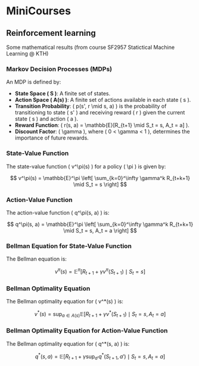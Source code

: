 # MiniCourses

## Reinforcement learning
Some mathematical results (from course SF2957 Statictical Machine Learning @ KTH)
### Markov Decision Processes (MDPs)

An MDP is defined by:

- **State Space \( S \)**: A finite set of states.
- **Action Space \( A(s) \)**: A finite set of actions available in each state \( s \).
- **Transition Probability**: \( p(s', r \mid s, a) \) is the probability of transitioning to state \( s' \) and receiving reward \( r \) given the current state \( s \) and action \( a \).
- **Reward Function**: \( r(s, a) = \mathbb{E}[R_{t+1} \mid S_t = s, A_t = a] \).
- **Discount Factor**: \( \gamma \), where \( 0 < \gamma < 1 \), determines the importance of future rewards.

### State-Value Function

The state-value function \( v^\pi(s) \) for a policy \( \pi \) is given by:

$$
v^\pi(s) = \mathbb{E}^\pi \left[ \sum_{k=0}^\infty \gamma^k R_{t+k+1} \mid S_t = s \right]
$$

### Action-Value Function

The action-value function \( q^\pi(s, a) \) is:

$$
q^\pi(s, a) = \mathbb{E}^\pi \left[ \sum_{k=0}^\infty \gamma^k R_{t+k+1} \mid S_t = s, A_t = a \right]
$$

### Bellman Equation for State-Value Function

The Bellman equation is:

$$
v^\pi(s) = \mathbb{E}^\pi [R_{t+1} + \gamma v^\pi(S_{t+1}) \mid S_t = s]
$$

### Bellman Optimality Equation

The Bellman optimality equation for \( v^*(s) \) is:

$$
v^*(s) = \sup_{a \in A(s)} \mathbb{E} [R_{t+1} + \gamma v^*(S_{t+1}) \mid S_t = s, A_t = a]
$$

### Bellman Optimality Equation for Action-Value Function

The Bellman optimality equation for \( q^*(s, a) \) is:

$$
q^*(s, a) = \mathbb{E} [R_{t+1} + \gamma \sup_{a'} q^*(S_{t+1}, a') \mid S_t = s, A_t = a]
$$
